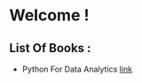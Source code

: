 # Welcome !
## List Of Books :
- Python For Data Analytics [link](https://github.com/vanhien13/MachineLearningBooks/raw/master/Python%20for%20Data%20Analysis.pdf)
